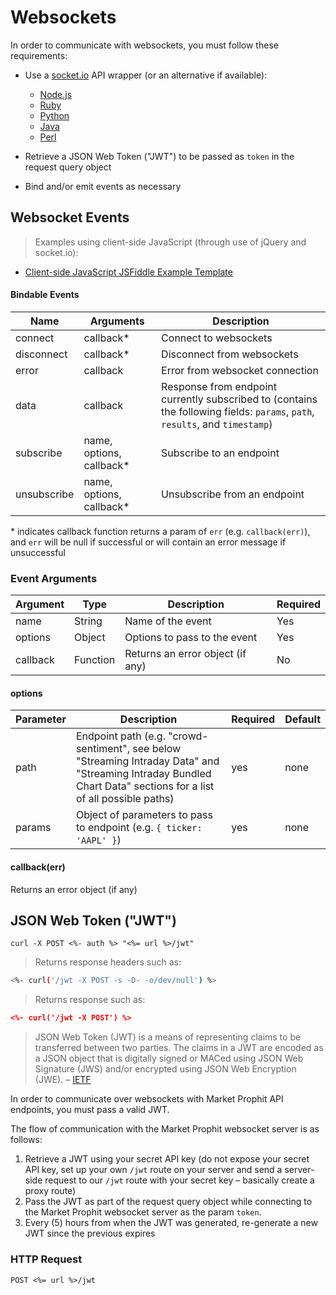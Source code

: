 
# Websockets

In order to communicate with websockets, you must follow these requirements:

* Use a [socket.io](http://socket.io) API wrapper (or an alternative if available):

  - [Node.js](https://github.com/Automattic/socket.io-client)
  - [Ruby](https://github.com/lyondhill/socket.io-ruby-client)
  - [Python](https://pypi.python.org/pypi/socketIO-client)
  - [Java](https://github.com/Gottox/socket.io-java-client)
  - [Perl](https://metacpan.org/pod/AnyEvent::PocketIO::Client)

* Retrieve a JSON Web Token ("JWT") to be passed as `token` in the request query object

* Bind and/or emit events as necessary


## Websocket Events

> Examples using client-side JavaScript (through use of jQuery and socket.io):

* [Client-side JavaScript JSFiddle Example Template](http://jsfiddle.net/Lokqp2os/)

#### Bindable Events

Name | Arguments | Description
---- | --------- | -----------
connect | callback\* | Connect to websockets
disconnect | callback\* | Disconnect from websockets
error | callback | Error from websocket connection
data | callback | Response from endpoint currently subscribed to (contains the following fields: `params`, `path`, `results`, and `timestamp`)
subscribe | name, options, callback\* | Subscribe to an endpoint
unsubscribe | name, options, callback\* | Unsubscribe from an endpoint

\* indicates callback function returns a param of `err` (e.g. `callback(err)`), and `err` will be null if successful or will contain an error message if unsuccessful

### Event Arguments

Argument | Type | Description | Required
-------- | ---- | ----------- | --------
name | String | Name of the event | Yes
options | Object | Options to pass to the event | Yes
callback | Function | Returns an error object (if any) | No

#### options

Parameter | Description | Required | Default
--------- | ----------- | -------- | -------
path | Endpoint path (e.g. "crowd-sentiment", see below "Streaming Intraday Data" and "Streaming Intraday Bundled Chart Data" sections for a list of all possible paths) | yes | none
params | Object of parameters to pass to endpoint (e.g. `{ ticker: 'AAPL' }`) | yes | none


#### callback(err)

Returns an error object (if any)

## JSON Web Token ("JWT")

```shell
curl -X POST <%- auth %> "<%= url %>/jwt"
```

> Returns response headers such as:

```bash
<%- curl('/jwt -X POST -s -D- -o/dev/null') %>
```

> Returns response such as:

```json
<%- curl('/jwt -X POST') %>
```

>  JSON Web Token (JWT) is a means of representing claims to be transferred between two parties.  The claims in a JWT are encoded as a JSON object that is digitally signed or MACed using JSON Web Signature (JWS) and/or encrypted using JSON Web Encryption (JWE). &ndash; [IETF][ietf]

In order to communicate over websockets with Market Prophit API endpoints, you must pass a valid JWT.

The flow of communication with the Market Prophit websocket server is as follows:

1. Retrieve a JWT using your secret API key (do not expose your secret API key, set up your own `/jwt` route on your server and send a server-side request to our `/jwt` route with your secret key &ndash; basically create a proxy route)
2. Pass the JWT as part of the request query object while connecting to the Market Prophit websocket server as the param `token`.
3. Every (5) hours from when the JWT was generated, re-generate a new JWT since the previous expires

[ietf]: http://tools.ietf.org/html/draft-jones-json-web-token-10

### HTTP Request

`POST <%= url %>/jwt`
